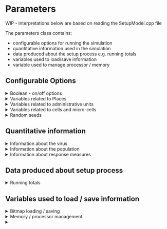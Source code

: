 # Parameters

WIP - interpretations below are based on reading the SetupModel.cpp file

The parameters class contains:
- configurable options for running the simulation 
- quantitative information used in the simulation
- data produced about the setup process e.g. running totals
- variables used to load/save information
- variable used to manage processor / memory


## Configurable Options
<details>
  <summary>Boolean - on/off options</summary>
  
  A value of '1' for the given variable turns that option 'on'
  
  | Variable | Description |
  | --------------- | --------------- |
  | DoBin |  | 
  | DoHeteroDensity | read population density info from file | 
  | DoAdUnits | use administrative units | 
  | DoAdUnitBoundaries | | 
  | DoPlaces | turn on 'places' functionality | 
  | DoSpecifyPop | Specify number of hosts (given by PopSize variable) | 
  | DoAirports | turn on 'airports' functionality | 
  | DoInitUpdateProbs |  | 
  | DoDigitalContactTracing | use digital contact tracing | 
  | ClusterDigitalContactUsers | cluster users of digital contact tracing by household | 
  | DoSI |  | 
  | DoMassVacc | implement mass vaccination programme prioritised by age | 
  | EnhancedSocDistClusterByHousehold |  | 
  | LocalBeta | | 
  | OutputBitmap | generate bitmap file of results | 
  | DoPlaceGroupTreat |  | 
  |  |  |
  
	
  
</details>

<details>
  <summary>Variables related to Places</summary>
  
  | Variable | Description |
  | --------------- | --------------- |
  | NPlace | number of places | 
  | PlaceTypeNum | number of place types | 
  | HotelPlaceType | index of element in places array corresponding to 'hotel' | 
  | PlaceTypeGroupSizeParam1[] | group size in given place type? | 
  | PlaceTypeTrans[] | transmission rate in given place type | 
  | SymptPlaceTypeContactRate[] | rate of those in given place type displaying symptoms who will use contact tracing? | 
  | SymptPlaceTypeWithdrawalProp[] |  | 
  | PlaceTypePropBetweenGroupLinks[] |  | 
  | PlaceTypeSizePower[] |  |
  | PlaceTypeSizeSD[] | Standard deviation in size of given place type |
  | PlaceTypeMeanSize[] | Mean size of given place type |
  | PlaceTypeSizeOffset[] |  |
  | PlaceTypeSizeMax[] | Maximum size of given place type |
  | PlaceTypeNearestNeighb[] |  |
  | PlaceTypeMaxAgeRead[] | Maximum age of person that can be assigned to this place? |
  |  |  |
  |  |  |
  
</details>

<details>
  <summary>Variables related to administrative units</summary>
  
  | Variable | Description |
  | --------------- | --------------- |
  | AdunitLevel1Mask |  | 
  | AdunitLevel1Divisor |  | 
  | AdunitLevel1Lookup |  | 
  |  |  | 
</details>


<details>
  <summary>Variables related to cells and micro-cells</summary>
  
  | Variable | Description |
  | --------------- | --------------- |
  | NC | total number of cells | 
  | ncw | number of columns in grid of cells | 
  | nch | number of rows in grid of cells | 
  | NMC | total number of micro-cells - calculated as function of number of cells and cells per microcell | 
  | NMCL | number of micro-cell columns in each cell (squared to give number of micro-cells) | 
  | nmcw | number of micro-cell columns in cell | 
  | nmch | number of micro-cell rows in cell | 
  |  |  | 
</details>

<details>
  <summary>Random seeds</summary>
  
  | Variable | Description |
  | --------------- | --------------- |
  | setupSeed1 |  | 
  | setupSeed2 |  | 
  | nextSetupSeed1 |  | 
  | setupSeed2 |  | 
  |  |  | 
  
</details>

## Quantitative information

<details>
  <summary>Information about the virus</summary>
  
  | Variable | Description |
  | --------------- | --------------- |
  | AgeInfectiousness[] | infectiousness values for given age group | 
  | ProportionSymptomatic[] | proportion of those that display symptoms for given age group | 
  | infectiousness[] |  | 
  | SymptInfectiousnes | infectiousness rate when symptomatic | 
  | InfectiousPeriod | amount of time an infected host is infectious for | 
  | SymptSpatialContactRate |  | 
  | infectious_icdf |  | 
  | LatentToSymptDelay |  |
</details>

<details>
  <summary>Information about the population</summary>
  
  | Variable | Description |
  | --------------- | --------------- |
  | EnhancedSocDistProportionCompliant[] | proportion of given age group likely to comply with social distancing | 
  | ProportionSmartphoneUsersByAge[] | proportion of population of that age that use smart phones - used to determine likelihood of a person of a given age using a smart phone and in turn digital contact tracing  |
  | RelativeSpatialContact[] |  | 
  | PopSize | number of hosts |
  | PropPopUsingDigitalContactTracing | proportion of population using digital contact tracing |
</details>

<details>
  <summary>Information about response measures</summary>
  
  | Variable | Description |
  | --------------- | --------------- |
  | VaccPriorityGroupAge[] | array containing two elements: the min and max age for vaccination priority group | 
  | VaccProp | proportion of population to be vaccinated | 
  |  |  |
  |  |  |

</details>

## Data produced about setup process

<details>
  <summary>Running totals</summary>
  
  | Variable | Description |
  | --------------- | --------------- |
  | NDigitalContactUsers | Count of number of digitabl contact tracing app users | 
  | NDigitalHouseholdUsers | Count of househods using digital contact tracing app | 
  |  |  | 
  |  |  | 
  |  |  | 
</details>

## Variables used to load / save information

<details>
  <summary>Bitmap loading / saving</summary>
  
  | Variable | Description |
  | --------------- | --------------- |
  | SpatialBoundingBox[] | array of four elements - starts large then adjusted to immediately surround x,y | 
  | width | width of calculated spatial bounding box - SpatialBoundingBox[2] - SpatialBoundingBox[0]. for non-heterodensity, width = squre root of population size? | 
  | height | height of calculated spatial bounding box - SpatialBoundingBox[3] - SpatialBoundingBox[1]. for non-heterodensity, width = squre root of population size? | 
  | CountryDivisor |  | 
  | LongitudeCutLine |  | 
  | BinFileLen | number of lines in input file - used for file reading |
  | BinFileBuf | contents of input file - used for file reading |
  | BitmapScale | x-scale |
  | BitmapAspectScale | aspect ratio of bitmap |
  | scalex |  |
  | scaley |  |
  | bwidth | bitmap width |
  | bheight | bitmap height |
  | bheight2 | bheight + 20 to shift above legend |
  |  |  |
  |  |  |
  |  |  |
</details>

<details>
  <summary>Memory / processor management</summary>
  
  | Variable | Description |
  | --------------- | --------------- |
  | KernelShape |  | 
  | KernelScale |  | 
  | KernelP3 |  | 
  | KernelP4 |  | 
  | KernelType |  | 
  | MoveKernelShape |  | 
  | MoveKernelScale |  | 
  | MoveKernelP3 |  | 
  | MoveKernelP4 |  | 
  | MoveKernelType |  | 
  |  |  | 
  |  |  | 
  |  |  | 
</details>


<details>
  <summary></summary>
  
  | Variable | Description |
  | --------------- | --------------- |
  |  |  | 
</details>
